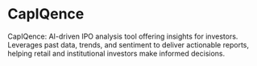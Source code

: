# CapIQence
CapIQence: AI-driven IPO analysis tool offering insights for investors. Leverages past data, trends, and sentiment to deliver actionable reports, helping retail and institutional investors make informed decisions.
